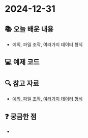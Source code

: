 # 2024-12-31

## 📚 오늘 배운 내용
- 예외, 파일 조작, 여러가지 데이터 형식

## 💻 예제 코드
<!-- 실습한 코드나 예제를 추가 -->

## 🔍 참고 자료
- [예외, 파일 조작, 여러가지 데이터 형식](../topics/generic.md)

## ❓ 궁금한 점
- 